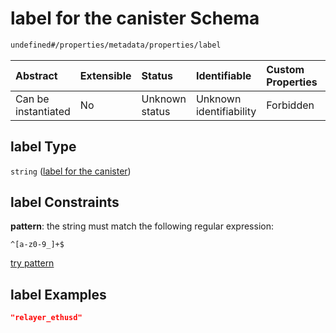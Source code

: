 # label for the canister Schema

```txt
undefined#/properties/metadata/properties/label
```



| Abstract            | Extensible | Status         | Identifiable            | Custom Properties | Additional Properties | Access Restrictions | Defined In                                                                     |
| :------------------ | :--------- | :------------- | :---------------------- | :---------------- | :-------------------- | :------------------ | :----------------------------------------------------------------------------- |
| Can be instantiated | No         | Unknown status | Unknown identifiability | Forbidden         | Allowed               | none                | [algorithm\_lens.json\*](../../out/algorithm_lens.json "open original schema") |

## label Type

`string` ([label for the canister](algorithm_lens-properties-metadata-properties-label-for-the-canister.md))

## label Constraints

**pattern**: the string must match the following regular expression:&#x20;

```regexp
^[a-z0-9_]+$
```

[try pattern](https://regexr.com/?expression=%5E%5Ba-z0-9_%5D%2B%24 "try regular expression with regexr.com")

## label Examples

```json
"relayer_ethusd"
```
